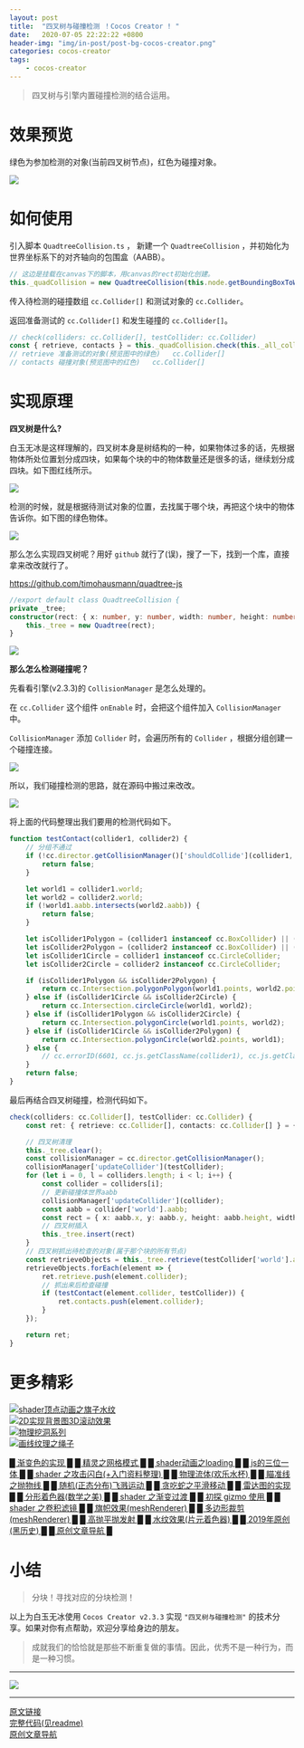 ```yaml
---
layout: post
title:  "四叉树与碰撞检测 ！Cocos Creator ! "
date:   2020-07-05 22:22:22 +0800
header-img: "img/in-post/post-bg-cocos-creator.png"
categories: cocos-creator
tags:
    - cocos-creator
---
```


> 四叉树与引擎内置碰撞检测的结合运用。  

# 效果预览

绿色为参加检测的对象(当前四叉树节点)，红色为碰撞对象。   

![](/img/in-post/202007/05-01.gif)   

# 如何使用

引入脚本 `QuadtreeCollision.ts` ， 新建一个 `QuadtreeCollision` ，并初始化为世界坐标系下的对齐轴向的包围盒（AABB）。   

```ts
// 这边是挂载在canvas下的脚本，用canvas的rect初始化创建。
this._quadCollision = new QuadtreeCollision(this.node.getBoundingBoxToWorld())
```

传入待检测的碰撞数组 `cc.Collider[]` 和测试对象的 `cc.Collider`。   

返回准备测试的 `cc.Collider[]` 和发生碰撞的 `cc.Collider[]`。   

```ts
// check(colliders: cc.Collider[], testCollider: cc.Collider)
const { retrieve, contacts } = this._quadCollision.check(this._all_collider, this.collider_role);
// retrieve 准备测试的对象(预览图中的绿色)   cc.Collider[]
// contacts 碰撞对象(预览图中的红色)   cc.Collider[]
```

# 实现原理

**四叉树是什么?** 

白玉无冰是这样理解的，四叉树本身是树结构的一种，如果物体过多的话，先根据物体所处位置划分成四块，如果每个块的中的物体数量还是很多的话，继续划分成四块。如下图红线所示。  

![](/img/in-post/202007/05-02.gif)   

检测的时候，就是根据待测试对象的位置，去找属于哪个块，再把这个块中的物体告诉你。如下图的绿色物体。  

![](/img/in-post/202007/05-03.gif)   

那么怎么实现四叉树呢？用好 `github` 就行了(误)，搜了一下，找到一个库，直接拿来改改就行了。  

https://github.com/timohausmann/quadtree-js

```ts
//export default class QuadtreeCollision {
private _tree;
constructor(rect: { x: number, y: number, width: number, height: number }) {
    this._tree = new Quadtree(rect);
}
```

![](/img/in-post/202007/05-04.gif)   


**那么怎么检测碰撞呢？**  

先看看引擎(v2.3.3)的 `CollisionManager` 是怎么处理的。  

在 `cc.Collider` 这个组件 `onEnable` 时，会把这个组件加入 `CollisionManager` 中。

`CollisionManager` 添加 `Collider` 时，会遍历所有的 `Collider` ，根据分组创建一个碰撞连接。  

![](/img/in-post/202007/05-05.jpg)   

所以，我们碰撞检测的思路，就在源码中搬过来改改。  

![](/img/in-post/202007/05-06.jpg)   

将上面的代码整理出我们要用的检测代码如下。  

```ts
function testContact(collider1, collider2) {
    // 分组不通过
    if (!cc.director.getCollisionManager()['shouldCollide'](collider1, collider2)) {
        return false;
    }

    let world1 = collider1.world;
    let world2 = collider2.world;
    if (!world1.aabb.intersects(world2.aabb)) {
        return false;
    }

    let isCollider1Polygon = (collider1 instanceof cc.BoxCollider) || (collider1 instanceof cc.PolygonCollider);
    let isCollider2Polygon = (collider2 instanceof cc.BoxCollider) || (collider2 instanceof cc.PolygonCollider);
    let isCollider1Circle = collider1 instanceof cc.CircleCollider;
    let isCollider2Circle = collider2 instanceof cc.CircleCollider;

    if (isCollider1Polygon && isCollider2Polygon) {
        return cc.Intersection.polygonPolygon(world1.points, world2.points);
    } else if (isCollider1Circle && isCollider2Circle) {
        return cc.Intersection.circleCircle(world1, world2);
    } else if (isCollider1Polygon && isCollider2Circle) {
        return cc.Intersection.polygonCircle(world1.points, world2);
    } else if (isCollider1Circle && isCollider2Polygon) {
        return cc.Intersection.polygonCircle(world2.points, world1);
    } else {
        // cc.errorID(6601, cc.js.getClassName(collider1), cc.js.getClassName(collider2));
    }
    return false;
}
```

最后再结合四叉树碰撞，检测代码如下。  

```ts
check(colliders: cc.Collider[], testCollider: cc.Collider) {
    const ret: { retrieve: cc.Collider[], contacts: cc.Collider[] } = { retrieve: [], contacts: [] };

    // 四叉树清理
    this._tree.clear();
    const collisionManager = cc.director.getCollisionManager();
    collisionManager['updateCollider'](testCollider);
    for (let i = 0, l = colliders.length; i < l; i++) {
        const collider = colliders[i];
        // 更新碰撞体世界aabb
        collisionManager['updateCollider'](collider);
        const aabb = collider['world'].aabb;
        const rect = { x: aabb.x, y: aabb.y, height: aabb.height, width: aabb.width, collider: collider };
        // 四叉树插入
        this._tree.insert(rect)
    }
    // 四叉树抓出待检查的对象(属于那个块的所有节点)
    const retrieveObjects = this._tree.retrieve(testCollider['world'].aabb);
    retrieveObjects.forEach(element => {
        ret.retrieve.push(element.collider);
        // 抓出来后检查碰撞
        if (testContact(element.collider, testCollider)) {
            ret.contacts.push(element.collider);
        }
    });

    return ret;
}
```


# 更多精彩
[![shader顶点动画之旗子水纹](/img/in-post/title/20200622.png)](https://mp.weixin.qq.com/s/Ubv-wbA8cOPR58GM50bXrA)   
[![2D实现背景图3D滚动效果](/img/in-post/title/20200629.jpg)](https://mp.weixin.qq.com/s/fJxE-Z0BEiQgAhFoJeHjlw)   
[![物理挖洞系列](/img/in-post/title/20200616.jpg)](https://mp.weixin.qq.com/s/5JbIX7kHyZoGvJjGrXaZug)   
[![画线纹理之绳子](/img/in-post/title/20200527.jpg)](https://mp.weixin.qq.com/s/QvJ2DHFhUxO3doNviCqBIg)   

[█    渐变色的实现    █](https://mp.weixin.qq.com/s/8pMNeD78fBvF480xiGJCVQ)  [█    精灵之网格模式    █](https://mp.weixin.qq.com/s/2FcixeoV-Fg-7OodILECeg)   [█    shader动画之loading    █](https://mp.weixin.qq.com/s/QhKzmtpwiQgOzsGPcBHSJQ)   [█    js的三位一体    █](https://mp.weixin.qq.com/s/6wq5ekTtyF_LO_oFBb1vRA)   [█    shader 之攻击闪白(+入门资料整理)    █](https://mp.weixin.qq.com/s/3_ShiqpcJDsBcgeszAMT3Q)  [█    物理流体(欢乐水杯)    █](https://mp.weixin.qq.com/s/8Kz0l46YWxcx6cLukAnt9w)   [█    瞄准线之抛物线    █](https://mp.weixin.qq.com/s/Z-7zQuvjIaBzyQRJslH7bQ)   [█    随机(正态分布)飞溅运动    █](https://mp.weixin.qq.com/s/Qu9Uy55KvUX5sSLt_PTUJQ)   [█    贪吃蛇之平滑移动    █](https://mp.weixin.qq.com/s/qZ7CGFRmncxvQZ0Hhs4g5g)   [█    雷达图的实现  █](https://mp.weixin.qq.com/s/hgybmgTHlga0KgHfz1vIfg)  [█    分形着色器(数学之美)    █](https://mp.weixin.qq.com/s/OuQaI18LwX3Lw7aRcKjDOw)  [█    shader 之渐变过渡    █](https://mp.weixin.qq.com/s/tN2Al3kfo4HwIBGXNjmEDA)   [█    初探 gizmo 使用    █](https://mp.weixin.qq.com/s/YjH9PAWvtgPiDGxp9y7big)   [█    shader 之卷积滤镜    █](https://mp.weixin.qq.com/s/WAajs8p69X8UJFvNiYuNDA)   [█    旗帜效果(meshRenderer)    █](https://mp.weixin.qq.com/s/E5ZjzIFozvPRIIytmtiuTQ)   [█    多边形裁剪(meshRenderer)    █](https://mp.weixin.qq.com/s/r1IEcFXdy4O2Fn4IPs1m_w)   [█    高抛平抛发射    █](https://mp.weixin.qq.com/s/5GgL_pONl0bQPxFz4xtjmQ)   [█    水纹效果(片元着色器)    █](https://mp.weixin.qq.com/s/-5FSWg4YuGgqwv3L9tQ2dA)   [█    2019年原创(黑历史)    █](https://mp.weixin.qq.com/s/-5FSWg4YuGgqwv3L9tQ2dA)   [█    原创文章导航    █](https://mp.weixin.qq.com/s/Ht0kIbaeBEds_wUeUlu8JQ)  

# 小结  
  
> 分块！寻找对应的分块检测！  

以上为白玉无冰使用 `Cocos Creator v2.3.3` 实现 `"四叉树与碰撞检测"` 的技术分享。如果对你有点帮助，欢迎分享给身边的朋友。  

> 成就我们的恰恰就是那些不断重复做的事情。因此，优秀不是一种行为，而是一种习惯。  


---

![](/img/in-post/bottom.png)  

---

[原文链接](https://mp.weixin.qq.com/s/gkvOd11kbZYcKXkBc7V8kQ)   
[完整代码(见readme)](https://github.com/baiyuwubing/cocos-creator-examples)   
[原创文章导航](https://mp.weixin.qq.com/s/Ht0kIbaeBEds_wUeUlu8JQ)   